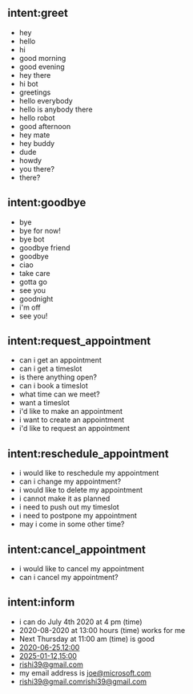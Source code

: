 ## intent:greet
- hey
- hello
- hi
- good morning
- good evening
- hey there
- hi bot
- greetings
- hello everybody
- hello is anybody there
- hello robot
- good afternoon
- hey mate
- hey buddy
- dude
- howdy
- you there?
- there?

## intent:goodbye
- bye
- bye for now!
- bye bot
- goodbye friend
- goodbye
- ciao
- take care
- gotta go
- see you
- goodnight
- i'm off
- see you!

## intent:request_appointment
- can i get an appointment
- can i get a timeslot
- is there anything open?
- can i book a timeslot
- what time can we meet?
- want a timeslot
- i'd like to make an appointment
- i want to create an appointment
- i'd like to request an appointment

## intent:reschedule_appointment
- i would like to reschedule my appointment
- can i change my appointment?
- i would like to delete my appointment
- i cannot make it as planned
- i need to push out my timeslot
- i need to postpone my appointment
- may i come in some other time?

## intent:cancel_appointment
- i would like to cancel my appointment
- can i cancel my appointment?

## intent:inform
- i can do July 4th 2020 at 4 pm (time)
- 2020-08-2020 at 13:00 hours (time) works for me
- Next Thursday at 11:00 am (time) is good
- [2020-06-25,12:00](time)
- [2025-01-12,15:00](time)
- [rishi39@gmail.com](email_attendees)
- my email address is [joe@microsoft.com](email_attendees)
- [rishi39@gmail.com](email_attendees)[rishi39@gmail.com](email_attendees)
